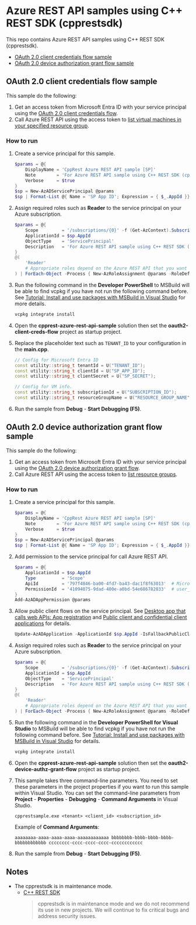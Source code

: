 # Azure REST API samples using C++ REST SDK (cpprestsdk)

This repo contains Azure REST API samples using C++ REST SDK (cpprestsdk).

- [OAuth 2.0 client credentials flow sample](#oauth-20-client-credentials-flow-sample)
- [OAuth 2.0 device authorization grant flow sample](#oauth-20-device-authorization-grant-flow-sample)

## OAuth 2.0 client credentials flow sample

This sample do the following:

1. Get an access token from Microsoft Entra ID with your service principal using the [OAuth 2.0 client credentials flow](https://learn.microsoft.com/en-us/entra/identity-platform/v2-oauth2-client-creds-grant-flow).
2. Call Azure REST API using the access token to [list virtual machines in your specified resource group](https://learn.microsoft.com/en-us/rest/api/compute/virtual-machines/list).

### How to run

1. Create a service principal for this sample.

    ```powershell
    $params = @{
        DisplayName = 'CppRest Azure REST API sample [SP]'
        Note        = 'For Azure REST API sample using C++ REST SDK (cpprestsdk).'
        Verbose     = $true
    }
    $sp = New-AzADServicePrincipal @params
    $sp | Format-List @{ Name = 'SP App ID'; Expression = { $_.AppId }}, @{ Name = 'SP Secret'; Expression = { $_.PasswordCredentials.SecretText }}
    ```

2. Assign required roles such as **Reader** to the service principal on your Azure subscription.

    ```powershell
    $params = @{
        Scope         = '/subscriptions/{0}' -f (Get-AzContext).Subscription.Id
        ApplicationId = $sp.AppId
        ObjectType    = 'ServicePrincipal'
        Description   = 'For Azure REST API sample using C++ REST SDK (cpprestsdk).'
    }
    @(
        'Reader'
        # Appropriate roles depend on the Azure REST API that you want to call.
    ) | ForEach-Object -Process { New-AzRoleAssignment @params -RoleDefinitionName $_ }
    ```

3. Run the following command in the **Developer PowerShell** to MSBuild will be able to find vcpkg if you have not run the following command before. See [Tutorial: Install and use packages with MSBuild in Visual Studio](https://learn.microsoft.com/en-us/vcpkg/get_started/get-started-msbuild?pivots=shell-powershell) for more details.

    ```powershell
    vcpkg integrate install
    ```

4. Open the **cpprest-azure-rest-api-sample** solution then set the **oauth2-client-creds-flow** project as startup project.

5. Replace the placeholder text such as `TENANT_ID` to your configuration in the **main.cpp**.

    ```cpp
    // Config for Microsoft Entra ID
    const utility::string_t tenantId = U("TENANT_ID");                     // Tenant ID (GUID) or tenant domain
    const utility::string_t clientId = U("SP_APP_ID");                     // Application (client) ID
    const utility::string_t clientSecret = U("SP_SECRET");                 // Client secret

    // Config for VM info.
    const utility::string_t subscriptionId = U("SUBSCRIPTION_ID");         // Azure subscription ID
    const utility::string_t resourceGroupName = U("RESOURCE_GROUP_NAME");  // Target resource group name
    ```

6. Run the sample from **Debug** - **Start Debugging (F5)**.


## OAuth 2.0 device authorization grant flow sample

This sample do the following:

1. Get an access token from Microsoft Entra ID with your service principal using the [OAuth 2.0 device authorization grant flow](https://learn.microsoft.com/en-us/entra/identity-platform/v2-oauth2-device-code).
2. Call Azure REST API using the access token to [list resource groups](https://learn.microsoft.com/en-us/rest/api/resources/resource-groups/list).

### How to run

1. Create a service principal for this sample.

    ```powershell
    $params = @{
        DisplayName = 'CppRest Azure REST API sample [SP]'
        Note        = 'For Azure REST API sample using C++ REST SDK (cpprestsdk).'
        Verbose     = $true
    }
    $sp = New-AzADServicePrincipal @params
    $sp | Format-List @{ Name = 'SP App ID'; Expression = { $_.AppId }}, @{ Name = 'SP Secret'; Expression = { $_.PasswordCredentials.SecretText }}
    ```

2. Add permission to the service principal for call Azure REST API.

    ```powershell
    $params = @{
        ApplicationId = $sp.AppId
        Type          = 'Scope'
        ApiId         = '797f4846-ba00-4fd7-ba43-dac1f8f63013'  # Microsoft Azure Management
        PermissionId  = '41094075-9dad-400e-a0bd-54e686782033'  # user_impersonation
    }
    Add-AzADAppPermission @params
    ```

3. Allow public client flows on the service principal. See [Desktop app that calls web APIs: App registration](https://learn.microsoft.com/en-us/entra/identity-platform/scenario-desktop-app-registration) and  [Public client and confidential client applications](https://learn.microsoft.com/en-us/entra/identity-platform/msal-client-applications) for details.

    ```powershell
    Update-AzADApplication -ApplicationId $sp.AppId -IsFallbackPublicClient
    ```

4. Assign required roles such as **Reader** to the service principal on your Azure subscription.

    ```powershell
    $params = @{
        Scope         = '/subscriptions/{0}' -f (Get-AzContext).Subscription.Id
        ApplicationId = $sp.AppId
        ObjectType    = 'ServicePrincipal'
        Description   = 'For Azure REST API sample using C++ REST SDK (cpprestsdk).'
    }
    @(
        'Reader'
        # Appropriate roles depend on the Azure REST API that you want to call.
    ) | ForEach-Object -Process { New-AzRoleAssignment @params -RoleDefinitionName $_ }
    ```

5. Run the following command in the **Developer PowerShell for Visual Studio** to MSBuild will be able to find vcpkg if you have not run the following command before. See [Tutorial: Install and use packages with MSBuild in Visual Studio](https://learn.microsoft.com/en-us/vcpkg/get_started/get-started-msbuild?pivots=shell-powershell) for details.

    ```powershell
    vcpkg integrate install
    ```

6. Open the **cpprest-azure-rest-api-sample** solution then set the **oauth2-device-authz-grant-flow** project as startup project.

7. This sample takes three command-line parameters. You need to set these parameters in the project properties if you want to run this sample within Visual Studio. You can set the command-line parameters from **Project** - **Properties** - **Debugging** - **Command Arguments** in Visual Studio.

    ```
    cpprestsample.exe <tenant> <client_id> <subscription_id>
    ```

    Example of **Command Arguments**:

    ```
    aaaaaaaa-aaaa-aaaa-aaaa-aaaaaaaaaaaa bbbbbbbb-bbbb-bbbb-bbbb-bbbbbbbbbbbb cccccccc-cccc-cccc-cccc-cccccccccccc
    ```

8. Run the sample from **Debug** - **Start Debugging (F5)**.


## Notes

- The cpprestsdk is in maintenance mode.
    - [C++ REST SDK](https://github.com/microsoft/cpprestsdk)
        > cpprestsdk is in maintenance mode and we do not recommend its use in new projects. We will continue to fix critical bugs and address security issues.

